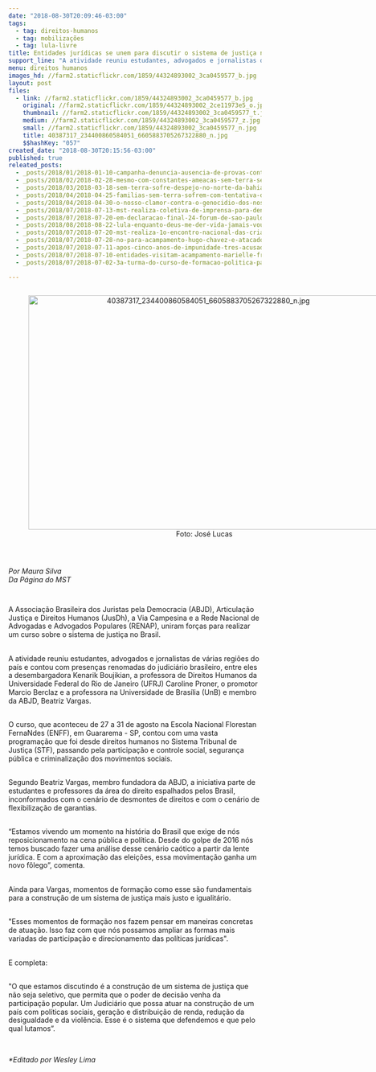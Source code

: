 ```yaml
---
date: "2018-08-30T20:09:46-03:00"
tags:
  - tag: direitos-humanos
  - tag: mobilizações
  - tag: lula-livre
title: Entidades jurídicas se unem para discutir o sistema de justiça no Brasil
support_line: "A atividade reuniu estudantes, advogados e jornalistas de várias regiões do país e contou com presenças renomadas do judiciário brasileiro"
menu: direitos humanos
images_hd: //farm2.staticflickr.com/1859/44324893002_3ca0459577_b.jpg
layout: post
files:
  - link: //farm2.staticflickr.com/1859/44324893002_3ca0459577_b.jpg
    original: //farm2.staticflickr.com/1859/44324893002_2ce11973e5_o.jpg
    thumbnail: //farm2.staticflickr.com/1859/44324893002_3ca0459577_t.jpg
    medium: //farm2.staticflickr.com/1859/44324893002_3ca0459577_z.jpg
    small: //farm2.staticflickr.com/1859/44324893002_3ca0459577_n.jpg
    title: 40387317_234400860584051_6605883705267322880_n.jpg
    $$hashKey: "057"
created_date: "2018-08-30T20:15:56-03:00"
published: true
releated_posts:
  - _posts/2018/01/2018-01-10-campanha-denuncia-ausencia-de-provas-contra-lula.md
  - _posts/2018/02/2018-02-28-mesmo-com-constantes-ameacas-sem-terra-seguem-em-resistencia-em-pernambuco.md
  - _posts/2018/03/2018-03-18-sem-terra-sofre-despejo-no-norte-da-bahia.md
  - _posts/2018/04/2018-04-25-familias-sem-terra-sofrem-com-tentativa-de-despejo-no-rn.md
  - _posts/2018/04/2018-04-30-o-nosso-clamor-contra-o-genocidio-dos-nossos-povos.md
  - _posts/2018/07/2018-07-13-mst-realiza-coletiva-de-imprensa-para-denunciar-o-caso-fabio-e-debater-a-impunidade-no-campo.md
  - _posts/2018/07/2018-07-20-em-declaracao-final-24-forum-de-sao-paulo-defende-liberdade-de-lula.md
  - _posts/2018/08/2018-08-22-lula-enquanto-deus-me-der-vida-jamais-vou-me-esquecer-do-que-voces-fizeram-pelo-brasil-e-pela-democracia.md
  - _posts/2018/07/2018-07-20-mst-realiza-1o-encontro-nacional-das-criancas-sem-terrinha.md
  - _posts/2018/07/2018-07-28-no-para-acampamento-hugo-chavez-e-atacado-por-pistoleiros.md
  - _posts/2018/07/2018-07-11-apos-cinco-anos-de-impunidade-tres-acusados-de-assassinar-o-militante-fabio-santos-sao-presos.md
  - _posts/2018/07/2018-07-10-entidades-visitam-acampamento-marielle-franco-no-maranhao.md
  - _posts/2018/07/2018-07-02-3a-turma-do-curso-de-formacao-politica-para-lgbts-sem-terra-ocorre-em-fortaleza.md

---
```

<p>
<style type="text/css">p { margin-bottom: 0.25cm; line-height: 120%; }
</style>
</p>

<div style="text-align:center">
<figure class="image" style="display:inline-block"><img alt="40387317_234400860584051_6605883705267322880_n.jpg" height="466" src="//farm2.staticflickr.com/1859/44324893002_3ca0459577_b.jpg" width="700" />
<figcaption>Foto: Jos&eacute; Lucas</figcaption>
</figure>
</div>

<p>&nbsp;</p>

<p><em>Por Maura Silva<br />
Da P&aacute;gina do MST&nbsp;</em></p>

<p style="margin-bottom: 0cm; font-style: normal; font-weight: normal; line-height: 100%">&nbsp;</p>

<p>A Associa&ccedil;&atilde;o Brasileira dos Juristas pela Democracia (ABJD), Articula&ccedil;&atilde;o Justi&ccedil;a e Direitos Humanos (JusDh), a Via Campesina e a Rede Nacional de Advogadas e Advogados Populares (RENAP), uniram for&ccedil;as para realizar um curso sobre o sistema de justi&ccedil;a no Brasil.</p>

<p><br />
A atividade reuniu estudantes, advogados e jornalistas de v&aacute;rias regi&otilde;es do pa&iacute;s e contou com presen&ccedil;as renomadas do judici&aacute;rio brasileiro, entre eles a desembargadora Kenarik Boujikian, a professora de Direitos Humanos da Universidade Federal do Rio de Janeiro (UFRJ) Caroline Proner, o promotor Marcio Berclaz e a professora na Universidade de Bras&iacute;lia (UnB) e membro da ABJD, Beatriz Vargas.</p>

<p><br />
O curso, que aconteceu de 27 a 31 de agosto na Escola Nacional Florestan FernaNdes (ENFF), em Guararema - SP, contou com uma vasta programa&ccedil;&atilde;o que foi desde direitos humanos no Sistema Tribunal de Justi&ccedil;a (STF), passando pela participa&ccedil;&atilde;o e controle social, seguran&ccedil;a p&uacute;blica e criminaliza&ccedil;&atilde;o dos movimentos sociais.</p>

<p><br />
Segundo Beatriz Vargas, membro fundadora da ABJD, a iniciativa parte de estudantes e professores da &aacute;rea do direito espalhados pelos Brasil, inconformados com o cen&aacute;rio de desmontes de direitos e com o cen&aacute;rio de flexibiliza&ccedil;&atilde;o de garantias.</p>

<p><br />
&ldquo;Estamos vivendo um momento na hist&oacute;ria do Brasil que exige de n&oacute;s reposicionamento na cena p&uacute;blica e pol&iacute;tica. Desde do golpe de 2016 n&oacute;s temos buscado fazer uma an&aacute;lise desse cen&aacute;rio ca&oacute;tico a partir da lente jur&iacute;dica. E com a aproxima&ccedil;&atilde;o das elei&ccedil;&otilde;es, essa movimenta&ccedil;&atilde;o ganha um novo f&ocirc;lego&rdquo;, comenta.</p>

<p><br />
Ainda para Vargas, momentos de forma&ccedil;&atilde;o como esse s&atilde;o fundamentais para a constru&ccedil;&atilde;o de um sistema de justi&ccedil;a mais justo e igualit&aacute;rio.</p>

<p><br />
&quot;Esses momentos de forma&ccedil;&atilde;o nos fazem pensar em maneiras concretas de atua&ccedil;&atilde;o. Isso faz com que n&oacute;s possamos ampliar as formas mais variadas de participa&ccedil;&atilde;o e direcionamento das pol&iacute;ticas jur&iacute;dicas&quot;.</p>

<p><br />
E completa:</p>

<p><br />
&quot;O que estamos discutindo &eacute; a constru&ccedil;&atilde;o de um sistema de justi&ccedil;a que n&atilde;o seja seletivo, que permita que o poder de decis&atilde;o venha da participa&ccedil;&atilde;o popular. Um Judici&aacute;rio que possa atuar na constru&ccedil;&atilde;o de um pa&iacute;s com pol&iacute;ticas sociais, gera&ccedil;&atilde;o e distribui&ccedil;&atilde;o de renda, redu&ccedil;&atilde;o da desigualdade e da viol&ecirc;ncia. Esse &eacute; o sistema que defendemos e que pelo qual lutamos&rdquo;.</p>

<p>&nbsp;</p>

<p><em>*Editado por Wesley Lima</em></p>
